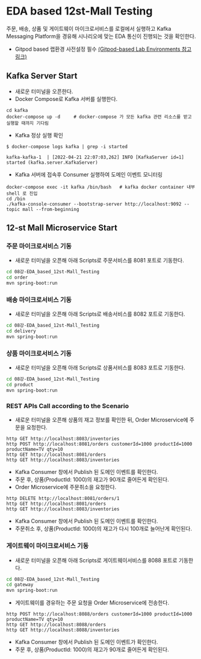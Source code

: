# EDA based 12st-Mall Testing
주문, 배송, 상품 및 게이트웨이 마이크로서비스를 로컬에서 실행하고 Kafka Messaging Platform을 경유해 시나리오에 맞는 EDA 통신이 진행되는 것을 확인한다.

- Gitpod based 랩환경 사전설정 필수
[(Gitpod-based Lab Environments 참고링크)](https://github.com/acmexii/msaez-labs/tree/main/06%EA%B0%95_Sample-Order-Microservice#configure-web-based-rumtime-environments)

## Kafka Server Start
- 새로운 터미널을 오픈한다.
- Docker Compose로 Kafka 서버를 실행한다.
```
cd kafka
docker-compose up -d     # docker-compose 가 모든 kafka 관련 리소스를 받고 실행할 때까지 기다림
```

- Kafka 정상 실행 확인
```
$ docker-compose logs kafka | grep -i started    

kafka-kafka-1  | [2022-04-21 22:07:03,262] INFO [KafkaServer id=1] started (kafka.server.KafkaServer)
```

- Kafka 서버에 접속후 Consumer 실행하여 도메인 이벤트 모니터링 
```
docker-compose exec -it kafka /bin/bash   # kafka docker container 내부 shell 로 진입
cd /bin
./kafka-console-consumer --bootstrap-server http://localhost:9092 --topic mall --from-beginning
```

## 12-st Mall Microservice Start

### 주문 마이크로서비스 기동
- 새로운 터미널을 오픈해 아래 Scripts로 주문서비스를 8081 포트로 기동한다.
```bash
cd 08강-EDA_based_12st-Mall_Testing
cd order
mvn spring-boot:run
```

### 배송 마이크로서비스 기동
- 새로운 터미널을 오픈해 아래 Scripts로 배송서비스를 8082 포트로 기동한다.
```bash
cd 08강-EDA_based_12st-Mall_Testing
cd delivery
mvn spring-boot:run
```

### 상품 마이크로서비스 기동
-  새로운 터미널을 오픈해 아래 Scripts로 상품서비스를 8083 포트로 기동한다.
```bash
cd 08강-EDA_based_12st-Mall_Testing
cd product
mvn spring-boot:run
```

### REST APIs Call according to the Scenario
- 새로운 터미널을 오픈해 상품의 재고 정보를 확인한 뒤, Order Microservice에 주문을 요청한다.
```
http GET http://localhost:8083/inventories
http POST http://localhost:8081/orders customerId=1000 productId=1000 productName=TV qty=10 
http GET http://localhost:8081/orders
http GET http://localhost:8083/inventories
```
- Kafka Consumer 창에서 Publish 된 도메인 이벤트를 확인한다.
- 주문 후, 상품(ProductId: 1000)의 재고가 90개로 줄어든게 확인된다.
- Order Microservice에 주문취소을 요청한다.
```
http DELETE http://localhost:8081/orders/1
http GET http://localhost:8081/orders
http GET http://localhost:8083/inventories
```
- Kafka Consumer 창에서 Publish 된 도메인 이벤트를 확인한다.
- 주문취소 후, 상품(ProductId: 1000)의 재고가 다시 100개로 늘어난게 확인된다.


### 게이트웨이 마이크로서비스 기동

- 새로운 터미널을 오픈해 아래 Scripts로 게이트웨이서비스를 8088 포트로 기동한다.
```bash
cd 08강-EDA_based_12st-Mall_Testing
cd gateway
mvn spring-boot:run
```

- 게이트웨이를 경유하는 주문 요청을 Order Microservice에 전송한다.
```
http POST http://localhost:8088/orders customerId=1000 productId=1000 productName=TV qty=10 
http GET http://localhost:8088/orders
http GET http://localhost:8088/inventories
```
- Kafka Consumer 창에서 Publish 된 도메인 이벤트가 확인한다.
- 주문 후, 상품(ProductId: 1000)의 재고가 90개로 줄어든게 확인된다.
